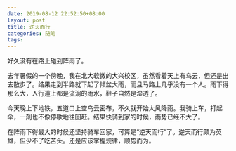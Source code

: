 ```yaml
---
date: 2019-08-12 22:52:50+08:00
layout: post
title: 逆天而行
categories: 随笔
tags: 
---
```


好久没有在路上碰到阵雨了。

去年暑假的一个傍晚，我在北大软微的大兴校区，虽然看着天上有乌云，但还是出去散步了。结果走到半路就下起了倾盆大雨，而且马路上几乎没有一个人。雨下得那么大，人行道上都是流淌的雨水，鞋子自然是湿透了。

今天晚上下地铁，五道口上空乌云密布，不久就开始大风降雨。我骑上车，打起伞，一刻也不像停歇地往回赶。结果快骑到家的时候，雨势已经不大了。

在阵雨下得最大的时候还坚持骑车回家，可算是“逆天而行”了。逆天而行颇为英雄，但少不了吃苦头。还是应该掌握规律，顺势而为。



